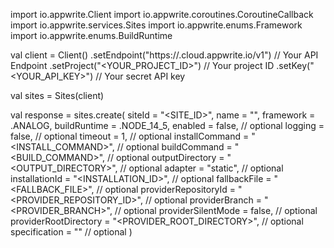 import io.appwrite.Client
import io.appwrite.coroutines.CoroutineCallback
import io.appwrite.services.Sites
import io.appwrite.enums.Framework
import io.appwrite.enums.BuildRuntime

val client = Client()
    .setEndpoint("https://<REGION>.cloud.appwrite.io/v1") // Your API Endpoint
    .setProject("<YOUR_PROJECT_ID>") // Your project ID
    .setKey("<YOUR_API_KEY>") // Your secret API key

val sites = Sites(client)

val response = sites.create(
    siteId = "<SITE_ID>",
    name = "<NAME>",
    framework =  .ANALOG,
    buildRuntime =  .NODE_14_5,
    enabled = false, // optional
    logging = false, // optional
    timeout = 1, // optional
    installCommand = "<INSTALL_COMMAND>", // optional
    buildCommand = "<BUILD_COMMAND>", // optional
    outputDirectory = "<OUTPUT_DIRECTORY>", // optional
    adapter = "static", // optional
    installationId = "<INSTALLATION_ID>", // optional
    fallbackFile = "<FALLBACK_FILE>", // optional
    providerRepositoryId = "<PROVIDER_REPOSITORY_ID>", // optional
    providerBranch = "<PROVIDER_BRANCH>", // optional
    providerSilentMode = false, // optional
    providerRootDirectory = "<PROVIDER_ROOT_DIRECTORY>", // optional
    specification = "" // optional
)
